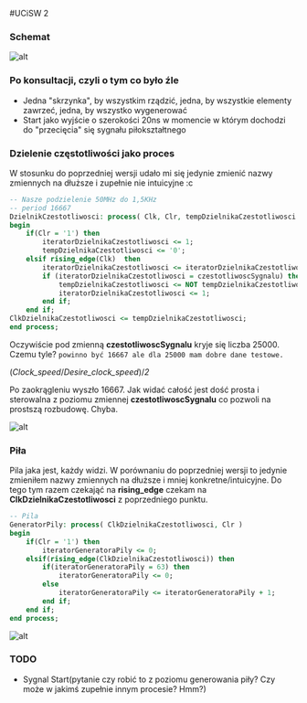#UCiSW 2

### Schemat

![alt](SCHEMAT)

### Po konsultacji, czyli o tym co było źle

* Jedna "skrzynka", by wszystkim rządzić, jedna, by wszystkie elementy zawrzeć, jedna, by wszystko wygenerować
* Start jako wyjście o szerokości 20ns w momencie w którym dochodzi do "przecięcia" się sygnału piłokształtnego

### Dzielenie częstotliwości jako proces

W stosunku do poprzedniej wersji udało mi się jedynie zmienić nazwy zmiennych na dłuższe i zupełnie nie intuicyjne :c

```vhd
-- Nasze podzielenie 50MHz do 1,5KHz
-- period 16667
DzielnikCzestotliwosci: process( Clk, Clr, tempDzielnikaCzestotliwosci )
begin
	if(Clr = '1') then 
		iteratorDzielnikaCzestotliwosci <= 1;
		tempDzielnikaCzestotliwosci <= '0';
	elsif rising_edge(Clk)  then
		iteratorDzielnikaCzestotliwosci <= iteratorDzielnikaCzestotliwosci + 1;
		if (iteratorDzielnikaCzestotliwosci = czestotliwoscSygnalu) then
			tempDzielnikaCzestotliwosci <= NOT tempDzielnikaCzestotliwosci;
			iteratorDzielnikaCzestotliwosci <= 1;
		end if;
	end if;
ClkDzielnikaCzestotliwosci <= tempDzielnikaCzestotliwosci;
end process;
```

Oczywiście pod zmienną **czestotliwoscSygnalu** kryje się liczba 25000. Czemu tyle? `powinno być 16667 ale dla 25000 mam dobre dane testowe.`

(*Clock_speed*/*Desire_clock_speed*)/*2*

Po zaokrągleniu wyszło 16667. Jak widać całość jest dość prosta i sterowalna z poziomu zmiennej **czestotliwoscSygnalu** co pozwoli na prostszą rozbudowę. Chyba.

![alt](WYJSCIE_CLOCKA)

### Piła

Pila jaka jest, każdy widzi. W porównaniu do poprzedniej wersji to jedynie zmieniłem nazwy zmiennych na dłuższe i mniej konkretne/intuicyjne. Do tego tym razem czekająć na **rising_edge** czekam na **ClkDzielnikaCzestotliwosci** z poprzedniego punktu.

```vhd
-- Pila
GeneratorPily: process( ClkDzielnikaCzestotliwosci, Clr )
begin
	if(Clr = '1') then
        iteratorGeneratoraPily <= 0;
    elsif(rising_edge(ClkDzielnikaCzestotliwosci)) then
        if(iteratorGeneratoraPily = 63) then
            iteratorGeneratoraPily <= 0;
        else
            iteratorGeneratoraPily <= iteratorGeneratoraPily + 1;
        end if;
    end if;
end process;
```

![alt](BANGLA)

### TODO

* Sygnal Start(pytanie czy robić to z poziomu generowania piły? Czy może w jakimś zupełnie innym procesie? Hmm?)